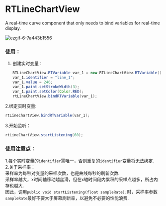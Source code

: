 # RTLineChartView
A real-time curve component that only needs to bind variables for real-time display.  

![ezgif-6-7a443b1556](https://github.com/GitHubWanglei/RTLineChartView/assets/16434720/6c72afe1-4cd0-448b-9b13-ed86dc8c16c0)

### 使用：
1. 创建实时变量：
   ```java
   RTLineChartView.RTVariable var_1 = new RTLineChartView.RTVariable();
   var_1.identifier = "line_1";
   var_1.value = 246;
   var_1.paint.setStrokeWidth(3);
   var_1.paint.setColor(Color.RED);
   rtLineChartView.bindRTVariable(var_1);
   ```
2.绑定实时变量:
   ```java
   rtLineChartView.bindRTVariable(var_1);
   ```
3.开始监听：
   ```java
   rtLineChartView.startListening(60);
   ```
### 使用注意点：
1.每个实时变量的`identifier`需唯一，否则重复的`identifier`变量将无法绑定.   
2.关于采样率：    
   采样率为每秒对变量的采样次数，也是曲线每秒的刷新次数.  
   采样率越大，x时间轴移动越丝滑，但在x轴时间段内累积的采样点越多，所占内存也越大.   
   因此，调用`public void startListening(float sampleRate);`时，采样率参数`sampleRate`最好不要大于屏幕刷新率，以避免不必要的性能浪费.

